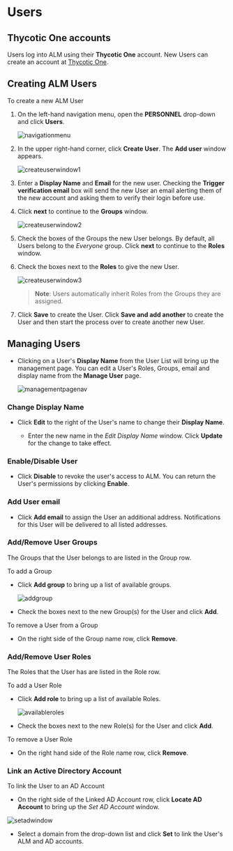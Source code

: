 ﻿[title]: # (Create and Manage Users)
[tags]: # (Account Lifecycle Manager,ALM,Active Directory,)
[priority]: # (5100)

# Users

## Thycotic One accounts

Users log into ALM using their **Thycotic One** account. New Users can create an account at [Thycotic One](https://login.thycotic.com/Account/Login).

## Creating ALM Users

To create a new ALM User

1. On the left-hand navigation menu, open the **PERSONNEL** drop-down and click **Users**.

    ![navigationmenu](images/users-nav-menu.png)

1. In the upper right-hand corner, click **Create User**. The **Add user** window appears.
    
    ![createuserwindow1](images/users-create-step1.png)

1. Enter a **Display Name** and **Email** for the new user. Checking the **Trigger verification email** box will send the new User an email alerting them of the new account and asking them to verify their login before use.
1. Click **next** to continue to the **Groups** window.

    ![createuserwindow2](images/users-create-step2.png)

1. Check the boxes of the Groups the new User belongs. By default, all Users belong to the *Everyone* group. Click **next** to continue to the **Roles** window.
1. Check the boxes next to the **Roles** to give the new User.
    
    ![createuserwindow3](images/users-create-step3.png)

    >**Note**: Users automatically inherit Roles from the Groups they are assigned.

1. Click **Save** to create the User. Click **Save and add another** to create the User and then start the process over to create another new User.

## Managing Users

* Clicking on a User's **Display Name** from the User List will bring up the management page. You can edit a User's Roles, Groups, email and display name from the **Manage User** page.

    ![managementpagenav](images/manageusernav.png)

### Change Display Name

* Click **Edit** to the right of the User's name to change their **Display Name**.

    * Enter the new name in the *Edit Display Name* window. Click **Update** for the change to take effect.

### Enable/Disable User

* Click **Disable** to revoke the user's access to ALM. You can return the User's permissions by clicking **Enable**.

### Add User email

* Click **Add email** to assign the User an additional address. Notifications for this User will be delivered to all listed addresses.

### Add/Remove User Groups

The Groups that the User belongs to are listed in the Group row.

To add a Group

* Click **Add group** to bring up a list of available groups.

    ![addgroup](images/usersaddgroup.png)

* Check the boxes next to the new Group(s) for the User and click **Add**.

To remove a User from a Group

* On the right side of the Group name row, click  **Remove**.

### Add/Remove User Roles

The Roles that the User has are listed in the Role row.

To add a User Role

* Click **Add role** to bring up a list of available Roles. 

    ![availableroles](images/usersaddrole.png)

* Check the boxes next to the new Role(s) for the User and click **Add**.

To remove a User Role

* On the right hand side of the Role name row, click **Remove**.

### Link an Active Directory Account

To link the User to an AD Account

* On the right side of the Linked AD Account row, click **Locate AD Account** to bring up the *Set AD Account* window.
    
![setadwindow](images/userslinkad.png)

* Select a domain from the drop-down list and click **Set** to link the User's ALM and AD accounts.
